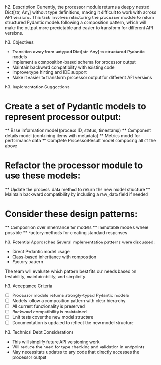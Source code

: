 h2. Description
Currently, the processor module returns a deeply nested Dict[str, Any] without type definitions, making it difficult to work with across API versions. This task involves refactoring the processor module to return structured Pydantic models following a composition pattern, which will make the output more predictable and easier to transform for different API versions.

h3. Objectives
* Transition away from untyped Dict[str, Any] to structured Pydantic models
* Implement a composition-based schema for processor output
* Maintain backward compatibility with existing code
* Improve type hinting and IDE support
* Make it easier to transform processor output for different API versions

h3. Implementation Suggestions
# Create a set of Pydantic models to represent processor output:
** Base information model (process ID, status, timestamp)
** Component details model (containing items with metadata)
** Metrics model for performance data
** Complete ProcessorResult model composing all of the above

# Refactor the processor module to use these models:
** Update the process_data method to return the new model structure
** Maintain backward compatibility by including a raw_data field if needed

# Consider these design patterns:
** Composition over inheritance for models
** Immutable models where possible
** Factory methods for creating standard responses

h3. Potential Approaches
Several implementation patterns were discussed:
* Direct Pydantic model usage
* Class-based inheritance with composition
* Factory pattern

The team will evaluate which pattern best fits our needs based on testability, maintainability, and simplicity.

h3. Acceptance Criteria
* [ ] Processor module returns strongly-typed Pydantic models
* [ ] Models follow a composition pattern with clear hierarchy
* [ ] All current functionality is preserved
* [ ] Backward compatibility is maintained
* [ ] Unit tests cover the new model structure
* [ ] Documentation is updated to reflect the new model structure

h3. Technical Debt Considerations
* This will simplify future API versioning work
* Will reduce the need for type checking and validation in endpoints
* May necessitate updates to any code that directly accesses the processor output